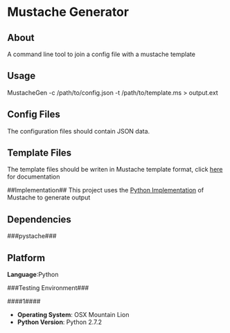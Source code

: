 Mustache Generator
===========

About
------
A command line tool to join a config file with a mustache template

Usage
------
MustacheGen -c /path/to/config.json -t /path/to/template.ms > output.ext

Config Files
------
The configuration files should contain JSON data.

Template Files
------
The template files should be writen in Mustache template format, click [here](http://mustache.github.com/) for documentation

##Implementation##
This project uses the [Python Implementation](https://github.com/defunkt/pystache) of Mustache to generate output

Dependencies
--------

###pystache###

Platform
--------
<b>Language</b>:Python

###Testing Environment###

####1####
- <b>Operating System</b>: OSX Mountain Lion
- <b>Python Version</b>: Python 2.7.2
